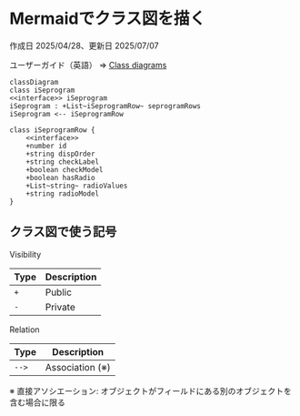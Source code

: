 # Mermaidでクラス図を描く

作成日 2025/04/28、更新日 2025/07/07

ユーザーガイド（英語） => [Class diagrams](https://mermaid.js.org/syntax/classDiagram.html)

```mermaid
classDiagram
class iSeprogram
<<interface>> iSeprogram
iSeprogram : +List~iSeprogramRow~ seprogramRows
iSeprogram <-- iSeprogramRow

class iSeprogramRow {
    <<interface>>
    +number id
    +string dispOrder
    +string checkLabel
    +boolean checkModel
    +boolean hasRadio
    +List~string~ radioValues
    +string radioModel
}
```

## クラス図で使う記号

Visibility

| Type | Description |
| ---- | ----------- |
| `+`  | Public      |
| `-`  | Private     |

Relation

| Type  | Description     |
| ----- | --------------- |
| `-->` | Association (※) |

※ 直接アソシエーション: オブジェクトがフィールドにある別のオブジェクトを含む場合に限る
